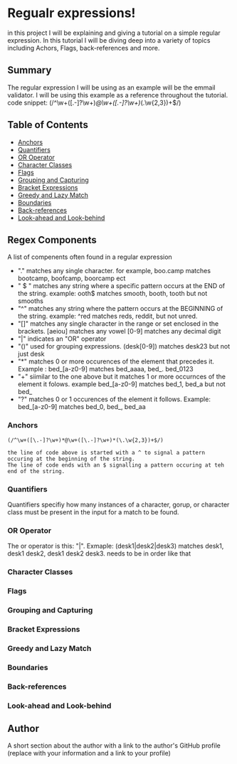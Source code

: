 # Regualr expressions!

in this project I will be explaining and giving a tutorial on a simple regular expression. In this tutorial I will be diving deep into a variety of topics including Achors, Flags, back-references and more. 

## Summary

The regular expression I will be using as an example will be the emmail validator. I will be using this example as a reference throughout the tutorial.
code snippet: (/^\w+([\.-]?\w+)*@\w+([\.-]?\w+)*(\.\w{2,3})+$/)

## Table of Contents

- [Anchors](#anchors)
- [Quantifiers](#quantifiers)
- [OR Operator](#or-operator)
- [Character Classes](#character-classes)
- [Flags](#flags)
- [Grouping and Capturing](#grouping-and-capturing)
- [Bracket Expressions](#bracket-expressions)
- [Greedy and Lazy Match](#greedy-and-lazy-match)
- [Boundaries](#boundaries)
- [Back-references](#back-references)
- [Look-ahead and Look-behind](#look-ahead-and-look-behind)

## Regex Components
A list of compenents often found in a regular expression
- "." matches any single character. for example, boo.camp matches bootcamp, boofcamp, boorcamp ect
- " $ "  matches any string where a specific pattern occurs at the END of the string. example: ooth$ matches smooth, booth, tooth but not smooths 
- "^" matches any string where the pattern occurs at the BEGINNING of the string. example: ^red matches reds, reddit, but not unred.
- "[]" matches any single character in the range or set enclosed in the brackets. [aeiou] matches any vowel [0-9] matches any decimal digit
- "|" indicates an "OR" operator
- "()" used for grouping expressions. (desk[0-9]) matches desk23 but not just desk
- "*" matches 0 or more occurences  of the element that precedes it. Example : bed_[a-z0-9] matches bed_aaaa, bed_. bed_0123
- "+" siimilar to the one above but it matches 1 or more occurnces of the element it folows. example bed_[a-z0-9] matches bed_1, bed_a but not bed_
- "?" matches 0 or 1 occurences of the element it follows. Example: bed_[a-z0-9] matches bed_0, bed_, bed_aa
### Anchors
    (/^\w+([\.-]?\w+)*@\w+([\.-]?\w+)*(\.\w{2,3})+$/) 

    the line of code above is started with a ^ to signal a pattern occuring at the beginning of the string. 
    The line of code ends with an $ signalling a pattern occuring at teh end of the string.
### Quantifiers
Quantifiers specifiy how many instances of a character, gorup, or character class must be present in the input for a match to be found.

### OR Operator
The or operator is this: "|". Exmaple: (desk1|desk2|desk3) matches desk1, desk1 desk2, desk1 desk2 desk3. needs to be in order like that 
### Character Classes

### Flags

### Grouping and Capturing

### Bracket Expressions

### Greedy and Lazy Match

### Boundaries

### Back-references

### Look-ahead and Look-behind

## Author

A short section about the author with a link to the author's GitHub profile (replace with your information and a link to your profile)
